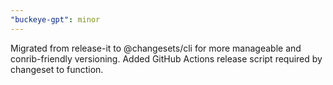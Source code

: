 ```yaml
---
"buckeye-gpt": minor
---
```


Migrated from release-it to @changesets/cli for more manageable and conrib-friendly versioning. Added GitHub Actions release script required by changeset to function.
